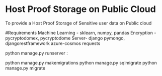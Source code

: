 # Host Proof Storage on Public Cloud
 To provide a Host Proof Storage of Sensitive user data on Public cloud 

#Requirements
Machine Learning - sklearn, numpy, pandas
Encryption - pycryptodomex, pycryptodome
Server- django
pymongo, djangorestframework
azure-cosmos
requests

python manage.py runserver <ip>:<port>

python manage.py makemigrations
python manage.py sqlmigrate <app name> <migrate num>
python manage.py migrate <app name>